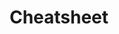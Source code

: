 ---
title: "Cheatsheet"
template: cheatsheet.jade
comments: false
breadcrumbs: false
bodyclass: cheatsheet
---